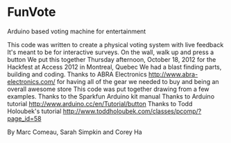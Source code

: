 FunVote
=======

Arduino based voting machine for entertainment

This code was written to create a physical voting system with live feedback
It's meant to be for interactive surveys.  On the wall, walk up and press a button
We put this together Thursday afternoon, October 18, 2012 
for the Hackfest at Access 2012 in Montreal, Quebec
We had a blast finding parts, building and coding.
Thanks to ABRA Electronics http://www.abra-electronics.com/ 
for having all of the gear we needed to buy and being an overall awesome store
This code was put together drawing from a few examples.
Thanks to the Sparkfun Arduino kit manual
Thanks to Arduino tutorial http://www.arduino.cc/en/Tutorial/button
Thanks to Todd Holoubek's tutorial http://www.toddholoubek.com/classes/pcomp/?page_id=58

By Marc Comeau, Sarah Simpkin and Corey Ha